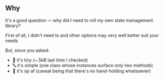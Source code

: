 ## Why

It's a good question — why did I need to roll my own state management library?

First of all, I didn't need to and other options may very well better suit your needs

But, since you asked:
- 🐣 it's tiny (~.5kB last time I checked) 
- 🔤 it's simple (one class whose instances surface only two methods)
- 🤯 it's op af (caveat being that there's no hand-holding whatsoever)
